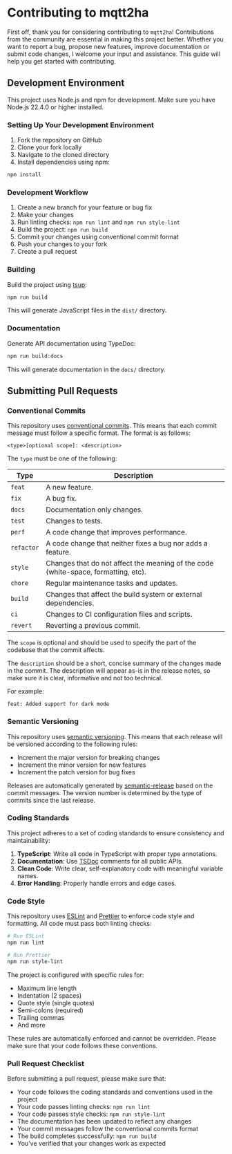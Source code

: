 # Contributing to mqtt2ha

First off, thank you for considering contributing to `mqtt2ha`! Contributions from the community are essential in making
this project better. Whether you want to report a bug, propose new features, improve documentation or submit code
changes, I welcome your input and assistance. This guide will help you get started with contributing.

## Development Environment

This project uses Node.js and npm for development. Make sure you have Node.js 22.4.0 or higher installed.

### Setting Up Your Development Environment

1. Fork the repository on GitHub
2. Clone your fork locally
3. Navigate to the cloned directory
4. Install dependencies using npm:

```bash
npm install
```

### Development Workflow

1. Create a new branch for your feature or bug fix
2. Make your changes
3. Run linting checks: `npm run lint` and `npm run style-lint`
4. Build the project: `npm run build`
5. Commit your changes using conventional commit format
6. Push your changes to your fork
7. Create a pull request

### Building

Build the project using [tsup](https://github.com/egoist/tsup):

```bash
npm run build
```

This will generate JavaScript files in the `dist/` directory.

### Documentation

Generate API documentation using TypeDoc:

```bash
npm run build:docs
```

This will generate documentation in the `docs/` directory.

## Submitting Pull Requests

### Conventional Commits

This repository uses [conventional commits](https://www.conventionalcommits.org/en/v1.0.0/). This means that each commit
message must follow a specific format. The format is as follows:

```
<type>[optional scope]: <description>
```

The `type` must be one of the following:

| Type       | Description                                                                        |
| ---------- | ---------------------------------------------------------------------------------- |
| `feat`     | A new feature.                                                                     |
| `fix`      | A bug fix.                                                                         |
| `docs`     | Documentation only changes.                                                        |
| `test`     | Changes to tests.                                                                  |
| `perf`     | A code change that improves performance.                                           |
| `refactor` | A code change that neither fixes a bug nor adds a feature.                         |
| `style`    | Changes that do not affect the meaning of the code (white-space, formatting, etc). |
| `chore`    | Regular maintenance tasks and updates.                                             |
| `build`    | Changes that affect the build system or external dependencies.                     |
| `ci`       | Changes to CI configuration files and scripts.                                     |
| `revert`   | Reverting a previous commit.                                                       |

The `scope` is optional and should be used to specify the part of the codebase that the commit affects.

The `description` should be a short, concise summary of the changes made in the commit. The description will appear
as-is in the release notes, so make sure it is clear, informative and not too technical.

For example:

```
feat: Added support for dark mode
```

### Semantic Versioning

This repository uses [semantic versioning](https://semver.org/). This means that each release will be versioned
according to the following rules:

- Increment the major version for breaking changes
- Increment the minor version for new features
- Increment the patch version for bug fixes

Releases are automatically generated by [semantic-release](https://github.com/semantic-release/semantic-release) based
on the commit messages. The version number is determined by the type of commits since the last release.

### Coding Standards

This project adheres to a set of coding standards to ensure consistency and maintainability:

1. **TypeScript**: Write all code in TypeScript with proper type annotations.
2. **Documentation**: Use [TSDoc](https://tsdoc.org/) comments for all public APIs.
3. **Clean Code**: Write clear, self-explanatory code with meaningful variable names.
4. **Error Handling**: Properly handle errors and edge cases.

### Code Style

This repository uses [ESLint](https://eslint.org/) and [Prettier](https://prettier.io/) to enforce code style and
formatting. All code must pass both linting checks:

```bash
# Run ESLint
npm run lint

# Run Prettier
npm run style-lint
```

The project is configured with specific rules for:

- Maximum line length
- Indentation (2 spaces)
- Quote style (single quotes)
- Semi-colons (required)
- Trailing commas
- And more

These rules are automatically enforced and cannot be overridden. Please make sure that your code follows these
conventions.

### Pull Request Checklist

Before submitting a pull request, please make sure that:

- Your code follows the coding standards and conventions used in the project
- Your code passes linting checks: `npm run lint`
- Your code passes style checks: `npm run style-lint`
- The documentation has been updated to reflect any changes
- Your commit messages follow the conventional commits format
- The build completes successfully: `npm run build`
- You've verified that your changes work as expected
